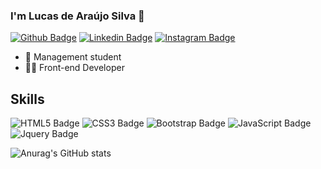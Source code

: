 ### I'm Lucas de Araújo Silva 👋
[![Github Badge](https://img.shields.io/badge/GitHub-100000?style=for-the-badge&logo=github&logoColor=white&link=https://github.com/lucasDeAraujoSilva)](https://github.com/lucasDeAraujoSilva)
[![Linkedin Badge](https://img.shields.io/badge/LinkedIn-0077B5?style=for-the-badge&logo=linkedin&logoColor=white&link=https://www.linkedin.com/in/silvalucasaraujo/)](https://www.linkedin.com/in/silvalucasaraujo/)
[![Instagram Badge](https://img.shields.io/badge/Instagram-E4405F?style=for-the-badge&logo=instagram&logoColor=white&link=https://instagram.com/lvcas.araujo?utm_medium=copy_link/)](https://instagram.com/lvcas.araujo?utm_medium=copy_link/)

- 🤵 Management student
- 👩‍💻 Front-end Developer 

## Skills
![HTML5 Badge](https://img.shields.io/badge/HTML5-E34F26?style=for-the-badge&logo=html5&logoColor=white)
![CSS3 Badge](https://img.shields.io/badge/CSS3-1572B6?style=for-the-badge&logo=css3&logoColor=white)
![Bootstrap Badge](https://img.shields.io/badge/Bootstrap-563D7C?style=for-the-badge&logo=bootstrap&logoColor=white)
![JavaScript Badge](https://img.shields.io/badge/JavaScript-323330?style=for-the-badge&logo=javascript&logoColor=F7DF1E)
![Jquery Badge](https://img.shields.io/badge/jQuery-0769AD?style=for-the-badge&logo=jquery&logoColor=white)

![Anurag's GitHub stats](https://github-readme-stats.vercel.app/api?username=lucasDeAraujoSilva&show_icons=true&theme=dark)
